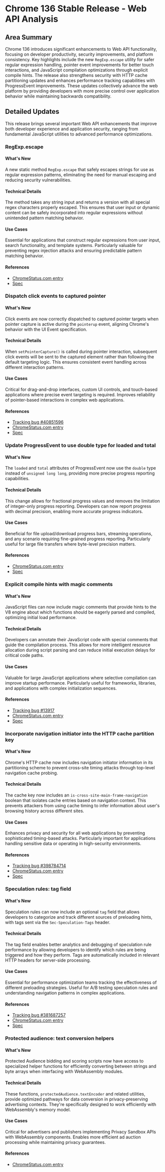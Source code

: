 # Chrome 136 Stable Release - Web API Analysis

## Area Summary

Chrome 136 introduces significant enhancements to Web API functionality, focusing on developer productivity, security improvements, and platform consistency. Key highlights include the new `RegExp.escape` utility for safer regular expression handling, pointer event improvements for better touch interactions, and JavaScript compilation optimizations through explicit compile hints. The release also strengthens security with HTTP cache partitioning updates and enhances performance tracking capabilities with ProgressEvent improvements. These updates collectively advance the web platform by providing developers with more precise control over application behavior while maintaining backwards compatibility.

## Detailed Updates

This release brings several important Web API enhancements that improve both developer experience and application security, ranging from fundamental JavaScript utilities to advanced performance optimizations.

### RegExp.escape

#### What's New
A new static method `RegExp.escape` that safely escapes strings for use as regular expression patterns, eliminating the need for manual escaping and reducing security vulnerabilities.

#### Technical Details
The method takes any string input and returns a version with all special regex characters properly escaped. This ensures that user input or dynamic content can be safely incorporated into regular expressions without unintended pattern matching behavior.

#### Use Cases
Essential for applications that construct regular expressions from user input, search functionality, and template systems. Particularly valuable for preventing regex injection attacks and ensuring predictable pattern matching behavior.

#### References
- [ChromeStatus.com entry](https://chromestatus.com/feature/5074350768316416)
- [Spec](https://tc39.es/proposal-regex-escaping/)

### Dispatch click events to captured pointer

#### What's New
Click events are now correctly dispatched to captured pointer targets when pointer capture is active during the `pointerup` event, aligning Chrome's behavior with the UI Event specification.

#### Technical Details
When `setPointerCapture()` is called during pointer interaction, subsequent click events will be sent to the captured element rather than following the default targeting logic. This ensures consistent event handling across different interaction patterns.

#### Use Cases
Critical for drag-and-drop interfaces, custom UI controls, and touch-based applications where precise event targeting is required. Improves reliability of pointer-based interactions in complex web applications.

#### References
- [Tracking bug #40851596](https://bugs.chromium.org/p/chromium/issues/detail?id=40851596)
- [ChromeStatus.com entry](https://chromestatus.com/feature/5045063816396800)
- [Spec](https://w3c.github.io/uievents/#event-type-click)

### Update ProgressEvent to use double type for loaded and total

#### What's New
The `loaded` and `total` attributes of ProgressEvent now use the `double` type instead of `unsigned long long`, providing more precise progress reporting capabilities.

#### Technical Details
This change allows for fractional progress values and removes the limitation of integer-only progress reporting. Developers can now report progress with decimal precision, enabling more accurate progress indicators.

#### Use Cases
Beneficial for file upload/download progress bars, streaming operations, and any scenario requiring fine-grained progress reporting. Particularly useful for large file transfers where byte-level precision matters.

#### References
- [ChromeStatus.com entry](https://chromestatus.com/feature/5084700244254720)
- [Spec](https://xhr.spec.whatwg.org/#interface-progressevent)

### Explicit compile hints with magic comments

#### What's New
JavaScript files can now include magic comments that provide hints to the V8 engine about which functions should be eagerly parsed and compiled, optimizing initial load performance.

#### Technical Details
Developers can annotate their JavaScript code with special comments that guide the compilation process. This allows for more intelligent resource allocation during script parsing and can reduce initial execution delays for critical code paths.

#### Use Cases
Valuable for large JavaScript applications where selective compilation can improve startup performance. Particularly useful for frameworks, libraries, and applications with complex initialization sequences.

#### References
- [Tracking bug #13917](https://bugs.chromium.org/p/chromium/issues/detail?id=13917)
- [ChromeStatus.com entry](https://chromestatus.com/feature/5047772830048256)
- [Spec](https://github.com/v8/v8/wiki/Design-Elements#compile-hints)

### Incorporate navigation initiator into the HTTP cache partition key

#### What's New
Chrome's HTTP cache now includes navigation initiator information in its partitioning scheme to prevent cross-site timing attacks through top-level navigation cache probing.

#### Technical Details
The cache key now includes an `is-cross-site-main-frame-navigation` boolean that isolates cache entries based on navigation context. This prevents attackers from using cache timing to infer information about user's browsing history across different sites.

#### Use Cases
Enhances privacy and security for all web applications by preventing sophisticated timing-based attacks. Particularly important for applications handling sensitive data or operating in high-security environments.

#### References
- [Tracking bug #398784714](https://bugs.chromium.org/p/chromium/issues/detail?id=398784714)
- [ChromeStatus.com entry](https://chromestatus.com/feature/5108419906535424)
- [Spec](https://httpwg.org/specs/rfc9110.html#caching)

### Speculation rules: tag field

#### What's New
Speculation rules can now include an optional `tag` field that allows developers to categorize and track different sources of preloading hints, with tags sent via the `Sec-Speculation-Tags` header.

#### Technical Details
The tag field enables better analytics and debugging of speculation rule performance by allowing developers to identify which rules are being triggered and how they perform. Tags are automatically included in relevant HTTP headers for server-side processing.

#### Use Cases
Essential for performance optimization teams tracking the effectiveness of different preloading strategies. Useful for A/B testing speculation rules and understanding navigation patterns in complex applications.

#### References
- [Tracking bug #381687257](https://bugs.chromium.org/p/chromium/issues/detail?id=381687257)
- [ChromeStatus.com entry](https://chromestatus.com/feature/5100969695576064)
- [Spec](https://wicg.github.io/nav-speculation/speculation-rules.html#speculation-rule-tag)

### Protected audience: text conversion helpers

#### What's New
Protected Audience bidding and scoring scripts now have access to specialized helper functions for efficiently converting between strings and byte arrays when interfacing with WebAssembly modules.

#### Technical Details
These functions, `protectedAudience.textEncoder` and related utilities, provide optimized pathways for data conversion in privacy-preserving advertising contexts. They're specifically designed to work efficiently with WebAssembly's memory model.

#### Use Cases
Critical for advertisers and publishers implementing Privacy Sandbox APIs with WebAssembly components. Enables more efficient ad auction processing while maintaining privacy guarantees.

#### References
- [ChromeStatus.com entry](https://chromestatus.com/feature/5099738574602240)